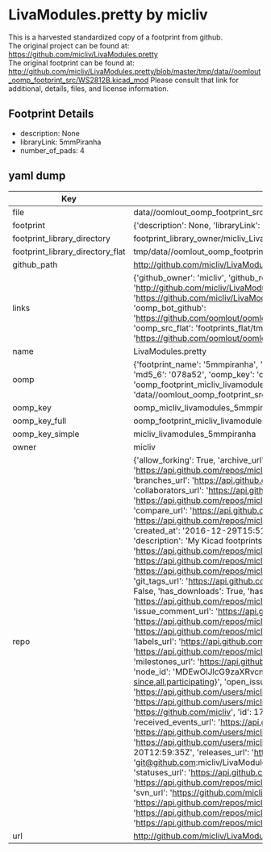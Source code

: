 # LivaModules.pretty by micliv  
This is a harvested standardized copy of a footprint from github.  
The original project can be found at:  
https://github.com/micliv/LivaModules.pretty  
The original footprint can be found at:
http://github.com/micliv/LivaModules.pretty/blob/master/tmp/data//oomlout_oomp_footprint_src/WS2812B.kicad_mod
Please consult that link for additional, details, files, and license information.  
## Footprint Details
* description: None  
* libraryLink: 5mmPiranha  
* number_of_pads: 4  
## yaml dump  
| Key | Value |  
| --- | --- |  
| file | data//oomlout_oomp_footprint_src/LivaModules.pretty/5mmPiranha.kicad_mod |  
| footprint | {'description': None, 'libraryLink': '5mmPiranha', 'number_of_pads': 4} |  
| footprint_library_directory | footprint_library_owner/micliv_LivaModules.pretty |  
| footprint_library_directory_flat | tmp/data//oomlout_oomp_footprint_src/footprints_flat/micliv_livamodules_5mmpiranha/working |  
| github_path | http://github.com/micliv/LivaModules.pretty/blob/master/tmp/data//oomlout_oomp_footprint_src/5mmPiranha.kicad_mod |  
| links | {'github_owner': 'micliv', 'github_repo_name': 'LivaModules.pretty', 'github_src': 'http://github.com/micliv/LivaModules.pretty/blob/master/tmp/data//oomlout_oomp_footprint_src/WS2812B.kicad_mod', 'github_src_repo': 'https://github.com/micliv/LivaModules.pretty', 'oomp_bot': 'tmp/data//oomlout_oomp_footprint_src/footprints/micliv_livamodules_5mmpiranha/working', 'oomp_bot_github': 'https://github.com/oomlout/oomlout_oomp_footprint_bot/tree/main/tmp/data//oomlout_oomp_footprint_src/footprints/micliv_livamodules_5mmpiranha/working', 'oomp_src_flat': 'footprints_flat/tmp/data//oomlout_oomp_footprint_src/footprints_flat/micliv_livamodules_5mmpiranha/working', 'oomp_src_flat_github': 'https://github.com/oomlout/oomlout_oomp_footprint_src/tree/main/tmp/data//oomlout_oomp_footprint_src/footprints_flat/micliv_livamodules_5mmpiranha/working'} |  
| name | LivaModules.pretty |  
| oomp | {'footprint_name': '5mmpiranha', 'library_name': 'livamodules', 'md5': '078a5208bcce21f357b73d83435644e1', 'md5_10': '078a5208bc', 'md5_5': '078a5', 'md5_6': '078a52', 'oomp_key': 'oomp_micliv_livamodules_5mmpiranha', 'oomp_key_extra': 'oomp_footprint_micliv_livamodules_5mmpiranha', 'oomp_key_full': 'oomp_footprint_micliv_livamodules_5mmpiranha_078a52', 'oomp_key_simple': 'micliv_livamodules_5mmpiranha', 'original_filename': 'data//oomlout_oomp_footprint_src/LivaModules.pretty/5mmPiranha.kicad_mod', 'owner_name': 'micliv'} |  
| oomp_key | oomp_micliv_livamodules_5mmpiranha |  
| oomp_key_full | oomp_footprint_micliv_livamodules_5mmpiranha |  
| oomp_key_simple | micliv_livamodules_5mmpiranha |  
| owner | micliv |  
| repo | {'allow_forking': True, 'archive_url': 'https://api.github.com/repos/micliv/LivaModules.pretty/{archive_format}{/ref}', 'archived': False, 'assignees_url': 'https://api.github.com/repos/micliv/LivaModules.pretty/assignees{/user}', 'blobs_url': 'https://api.github.com/repos/micliv/LivaModules.pretty/git/blobs{/sha}', 'branches_url': 'https://api.github.com/repos/micliv/LivaModules.pretty/branches{/branch}', 'clone_url': 'https://github.com/micliv/LivaModules.pretty.git', 'collaborators_url': 'https://api.github.com/repos/micliv/LivaModules.pretty/collaborators{/collaborator}', 'comments_url': 'https://api.github.com/repos/micliv/LivaModules.pretty/comments{/number}', 'commits_url': 'https://api.github.com/repos/micliv/LivaModules.pretty/commits{/sha}', 'compare_url': 'https://api.github.com/repos/micliv/LivaModules.pretty/compare/{base}...{head}', 'contents_url': 'https://api.github.com/repos/micliv/LivaModules.pretty/contents/{+path}', 'contributors_url': 'https://api.github.com/repos/micliv/LivaModules.pretty/contributors', 'created_at': '2016-12-29T15:51:46Z', 'default_branch': 'master', 'deployments_url': 'https://api.github.com/repos/micliv/LivaModules.pretty/deployments', 'description': 'My Kicad footprints', 'disabled': False, 'downloads_url': 'https://api.github.com/repos/micliv/LivaModules.pretty/downloads', 'events_url': 'https://api.github.com/repos/micliv/LivaModules.pretty/events', 'fork': False, 'forks': 0, 'forks_count': 0, 'forks_url': 'https://api.github.com/repos/micliv/LivaModules.pretty/forks', 'full_name': 'micliv/LivaModules.pretty', 'git_commits_url': 'https://api.github.com/repos/micliv/LivaModules.pretty/git/commits{/sha}', 'git_refs_url': 'https://api.github.com/repos/micliv/LivaModules.pretty/git/refs{/sha}', 'git_tags_url': 'https://api.github.com/repos/micliv/LivaModules.pretty/git/tags{/sha}', 'git_url': 'git://github.com/micliv/LivaModules.pretty.git', 'has_discussions': False, 'has_downloads': True, 'has_issues': True, 'has_pages': False, 'has_projects': True, 'has_wiki': True, 'homepage': None, 'hooks_url': 'https://api.github.com/repos/micliv/LivaModules.pretty/hooks', 'html_url': 'https://github.com/micliv/LivaModules.pretty', 'id': 77622904, 'is_template': False, 'issue_comment_url': 'https://api.github.com/repos/micliv/LivaModules.pretty/issues/comments{/number}', 'issue_events_url': 'https://api.github.com/repos/micliv/LivaModules.pretty/issues/events{/number}', 'issues_url': 'https://api.github.com/repos/micliv/LivaModules.pretty/issues{/number}', 'keys_url': 'https://api.github.com/repos/micliv/LivaModules.pretty/keys{/key_id}', 'labels_url': 'https://api.github.com/repos/micliv/LivaModules.pretty/labels{/name}', 'language': None, 'languages_url': 'https://api.github.com/repos/micliv/LivaModules.pretty/languages', 'license': None, 'merges_url': 'https://api.github.com/repos/micliv/LivaModules.pretty/merges', 'milestones_url': 'https://api.github.com/repos/micliv/LivaModules.pretty/milestones{/number}', 'mirror_url': None, 'name': 'LivaModules.pretty', 'network_count': 0, 'node_id': 'MDEwOlJlcG9zaXRvcnk3NzYyMjkwNA==', 'notifications_url': 'https://api.github.com/repos/micliv/LivaModules.pretty/notifications{?since,all,participating}', 'open_issues': 0, 'open_issues_count': 0, 'owner': {'avatar_url': 'https://avatars.githubusercontent.com/u/1717212?v=4', 'events_url': 'https://api.github.com/users/micliv/events{/privacy}', 'followers_url': 'https://api.github.com/users/micliv/followers', 'following_url': 'https://api.github.com/users/micliv/following{/other_user}', 'gists_url': 'https://api.github.com/users/micliv/gists{/gist_id}', 'gravatar_id': '', 'html_url': 'https://github.com/micliv', 'id': 1717212, 'login': 'micliv', 'node_id': 'MDQ6VXNlcjE3MTcyMTI=', 'organizations_url': 'https://api.github.com/users/micliv/orgs', 'received_events_url': 'https://api.github.com/users/micliv/received_events', 'repos_url': 'https://api.github.com/users/micliv/repos', 'site_admin': False, 'starred_url': 'https://api.github.com/users/micliv/starred{/owner}{/repo}', 'subscriptions_url': 'https://api.github.com/users/micliv/subscriptions', 'type': 'User', 'url': 'https://api.github.com/users/micliv'}, 'private': False, 'pulls_url': 'https://api.github.com/repos/micliv/LivaModules.pretty/pulls{/number}', 'pushed_at': '2020-04-20T12:59:35Z', 'releases_url': 'https://api.github.com/repos/micliv/LivaModules.pretty/releases{/id}', 'size': 5, 'ssh_url': 'git@github.com:micliv/LivaModules.pretty.git', 'stargazers_count': 0, 'stargazers_url': 'https://api.github.com/repos/micliv/LivaModules.pretty/stargazers', 'statuses_url': 'https://api.github.com/repos/micliv/LivaModules.pretty/statuses/{sha}', 'subscribers_count': 1, 'subscribers_url': 'https://api.github.com/repos/micliv/LivaModules.pretty/subscribers', 'subscription_url': 'https://api.github.com/repos/micliv/LivaModules.pretty/subscription', 'svn_url': 'https://github.com/micliv/LivaModules.pretty', 'tags_url': 'https://api.github.com/repos/micliv/LivaModules.pretty/tags', 'teams_url': 'https://api.github.com/repos/micliv/LivaModules.pretty/teams', 'temp_clone_token': None, 'topics': [], 'trees_url': 'https://api.github.com/repos/micliv/LivaModules.pretty/git/trees{/sha}', 'updated_at': '2020-04-20T12:59:37Z', 'url': 'https://api.github.com/repos/micliv/LivaModules.pretty', 'visibility': 'public', 'watchers': 0, 'watchers_count': 0, 'web_commit_signoff_required': False} |  
| url | http://github.com/micliv/LivaModules.pretty |  

